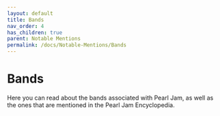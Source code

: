 ```yaml
---
layout: default
title: Bands
nav_order: 4
has_children: true
parent: Notable Mentions
permalink: /docs/Notable-Mentions/Bands
---
```


# Bands

Here you can read about the bands associated with Pearl Jam, as well as the ones that are mentioned in the Pearl Jam Encyclopedia.